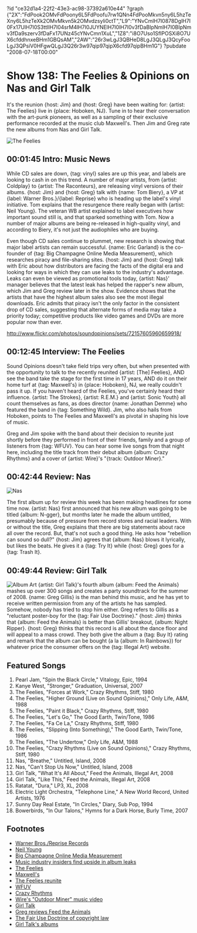 ?id "ce32d1a4-22f2-43e3-ac98-37392a610e44"
?graph {"2X":"FdPook2OMvFdPoony6L5FdPoofu7rw1QNn4FdPooMkvn5ny6L5hzTeXny6L5hzTeXk2OMvMkvn5k2OMvdzsyli0ctT","L9":"YNvCmlH7I0878DglH7I0Fx17UlH7I0S3ttllH7I04srM4lH7I0JUYNElH7I0lH7I0v3fDaBIpNmlH7I0BIpNmv3fDa9szerv3fDaFx17UNz45cYNvCmn1XuL","1Z8":"i8O7Uso1SfIPOSXi8O7UX6cfddhnxeBHm1GBQsAM","2AW":"26r3wLgJ3QBHeD8LgJ3QLgJ3QcyFooLgJ3QPsiV0HFgwQLgJ3Q26r3w97qip97qipX6cfd97qipBHm1G"}
?pubdate "2008-07-18T00:00"

# Show 138: The Feelies & Opinions on Nas and Girl Talk
It's the reunion {host: Jim} and {host: Greg} have been waiting for: {artist: The Feelies} live in {place: Hoboken, NJ}. Tune in to hear their conversation with the art-punk pioneers, as well as a sampling of their exclusive performance recorded at the music club Maxwell's. Then Jim and Greg rate the new albums from Nas and Girl Talk.

![The Feelies](https://static.soundopinions.org/images/2008/feelies2.jpg)

## 00:01:45 Intro: Music News
While CD sales are down, {tag: vinyl} sales are up this year, and labels are looking to cash in on this trend. A number of major artists, from {artist: Coldplay} to {artist: The Raconteurs}, are releasing vinyl versions of their albums. {host: Jim} and {host: Greg} talk with {name: Tom Biery}, a VP at {label: Warner Bros.}/{label: Reprise} who is heading up the label's vinyl initiative. Tom explains that the resurgence there really began with {artist: Neil Young}. The veteran WB artist explained to label executives how important sound still is, and that sparked something with Tom. Now a number of major albums are being re-released in high-quality vinyl, and according to Biery, it's not just the audiophiles who are buying.

Even though CD sales continue to plummet, new research is showing that major label artists can remain successful. {name: Eric Garland} is the co-founder of {tag: Big Champagne Online Media Measurement}, which researches piracy and file-sharing sites. {host: Jim} and {host: Greg} talk with Eric about how distributors are facing the facts of the digital era and looking for ways in which they can use leaks to the industry's advantage. Leaks can even be viewed as promotional tools today, {artist: Nas}' manager believes that the latest leak has helped the rapper's new album, which Jim and Greg review later in the show. Evidence shows that the artists that have the highest album sales also see the most illegal downloads. Eric admits that piracy isn't the only factor in the consistent drop of CD sales, suggesting that alternate forms of media may take a priority today; competitive products like video games and DVDs are more popular now than ever.

http://www.flickr.com/photos/soundopinions/sets/72157605960659918/

## 00:12:45 Interview: The Feelies
Sound Opinions doesn't take field trips very often, but when presented with the opportunity to talk to the recently reunited {artist: [The] Feelies}, AND see the band take the stage for the first time in 17 years, AND do it on their home turf at {tag: Maxwell's} in {place: Hoboken}, NJ, we really couldn't pass it up. If you haven't heard of the Feelies, you've certainly heard their influence. {artist: The Strokes}, {artist: R.E.M.} and {artist: Sonic Youth} all count themselves as fans, as does director {name: Jonathan Demme} who featured the band in {tag: Something Wild}. Jim, who also hails from Hoboken, points to The Feelies and Maxwell's as pivotal in shaping his love of music.

Greg and Jim spoke with the band about their decision to reunite just shortly before they performed in front of their friends, family and a group of listeners from {tag: WFUV}. You can hear some live songs from that night here, including the title track from their debut album {album: Crazy Rhythms} and a cover of {artist: Wire}'s "{track: Outdoor Miner}."

## 00:42:44 Review: Nas
![Nas](https://static.soundopinions.org/assets/138/1Z80.jpg)

The first album up for review this week has been making headlines for some time now. {artist: Nas} first announced that his new album was going to be titled {album: N-gger}, but months later he made the album untitled, presumably because of pressure from record stores and racial leaders. With or without the title, Greg explains that there are big statements about race all over the record. But, that's not such a good thing. He asks how "rebellion can sound so dull?" {host: Jim} agrees that {album: Nas} blows it lyrically, but likes the beats. He gives it a {tag: Try It} while {host: Greg} goes for a {tag: Trash It}.

## 00:49:44 Review: Girl Talk
![Album Art](https://static.soundopinions.org/assets/138/2AW0.jpg)
{artist: Girl Talk}'s fourth album {album: Feed the Animals} mashes up over 300 songs and creates a party soundtrack for the summer of 2008. {name: Greg Gillis} is the man behind this music, and he has yet to receive written permission from any of the artists he has sampled. Somehow, nobody has tried to stop him either. Greg refers to Gillis as a "reluctant poster-boy for the {tag: Fair Use Doctrine}." {host: Jim} thinks that {album: Feed the Animals} is better than Gillis' breakout, {album: Night Ripper}. {host: Greg} thinks that this record is all about the dance floor and will appeal to a mass crowd. They both give the album a {tag: Buy It} rating and remark that the album can be bought (a la {album: In Rainbows}) for whatever price the consumer offers on the {tag: Illegal Art} website.

## Featured Songs
1. Pearl Jam, "Spin the Black Circle," Vitalogy, Epic, 1994
2. Kanye West, "Stronger," Graduation, Universal, 2007
3. The Feelies, "Forces at Work," Crazy Rhythms, Stiff, 1980
4. The Feelies, "Higher Ground (Live on Sound Opinions)," Only Life, A&M, 1988 
5. The Feelies, "Paint it Black," Crazy Rhythms, Stiff, 1980
6. The Feelies, "Let's Go," The Good Earth, Twin/Tone, 1986
7. The Feelies, "Fa Ce La," Crazy Rhythms, Stiff, 1980
8. The Feelies, "Slipping (Into Something)," The Good Earth, Twin/Tone, 1986
9. The Feelies, "The Undertow," Only Life, A&M, 1988
10. The Feelies, "Crazy Rhythms (Live on Sound Opinions)," Crazy Rhythms, Stiff, 1980 
11. Nas, "Breathe," Untitled, Island, 2008
12. Nas, "Can't Stop Us Now," Untitled, Island, 2008
13. Girl Talk, "What It's All About," Feed the Animals, Illegal Art, 2008
14. Girl Talk, "Like This," Feed the Animals, Illegal Art, 2008
15. Ratatat, "Dura," LP3, XL, 2008
16. Electric Light Orchestra, "Telephone Line," A New World Record, United Artists, 1976
17. Sunny Day Real Estate, "In Circles," Diary, Sub Pop, 1994
18. Bowerbirds, "In Our Talons," Hymns for a Dark Horse, Burly Time, 2007

## Footnotes
- [Warner Bros./Reprise Records](http://warnerbrosrecords.com/)
- [Neil Young](http://warnerbrosrecords.com/artists/neil-young)
- [Big Champagne Online Media Measurement](http://www.bigchampagne.com/)
- [Music industry insiders find upside in album leaks](http://www.reuters.com/article/musicNews/idUSN1126044820080712?pageNumber=1&virtualBrandChannel=0&sp=true)
- [The Feelies](http://www.myspace.com/thefeeliesband)
- [Maxwell's](http://www.maxwellsnj.com/)
- [The Feelies reunite](http://www.thedailyswarm.com/swarm/feelies-reunited/)
- [WFUV](http://www.wfuv.org/)
- [Crazy Rhythms](http://www.allmusic.com/cg/amg.dll?p=amg&sql=10:kifixqy5ldhe)
- [Wire's "Outdoor Miner" music video](http://www.youtube.com/watch?v=JWPBuoFs3Mg)
- [Girl Talk](http://www.myspace.com/girltalk)
- [Greg reviews Feed the Animals](http://articles.chicagotribune.com/2008-07-20/news/0807180444_1_gregg-gillis-illegal-art-mash-up)
- [The Fair Use Doctrine of copyright law](http://www.copyright.gov/fls/fl102.html)
- [Girl Talk's albums](http://illegalart.net/girltalk/)
